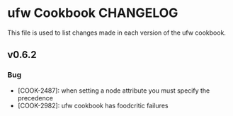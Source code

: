ufw Cookbook CHANGELOG
======================
This file is used to list changes made in each version of the ufw cookbook.


v0.6.2
------
### Bug
- [COOK-2487]: when setting a node attribute you must specify the precedence
- [COOK-2982]: ufw cookbook has foodcritic failures
